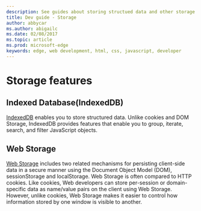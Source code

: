 ---description: See guides about storing structued data and other storage mechanisms for data.
title: Dev guide - Storage
author: abbycar
ms.author: abigailc
ms.date: 02/08/2017
ms.topic: article
ms.prod: microsoft-edge
keywords: edge, web development, html, css, javascript, developer
---# Storage features## Indexed Database(IndexedDB)[IndexedDB](./storage/IndexedDB.md) enables you to store structured data. Unlike cookies and DOM Storage, IndexedDB provides features that enable you to group, iterate, search, and filter JavaScript objects.## Web Storage[Web Storage](./storage/web-and-offline-storage.md) includes two related mechanisms for persisting client-side data in a secure manner using the Document Object Model (DOM), sessionStorage and localStorage. Web Storage is often compared to HTTP cookies. Like cookies, Web developers can store per-session or domain-specific data as name/value pairs on the client using Web Storage. However, unlike cookies, Web Storage makes it easier to control how information stored by one window is visible to another. 